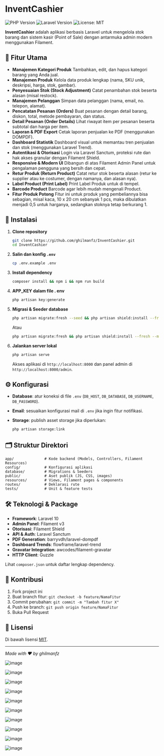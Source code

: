 # InventCashier

![PHP Version](https://img.shields.io/badge/php-8.1%2B-blue) ![Laravel Version](https://img.shields.io/badge/laravel-10.x-red) ![License: MIT](https://img.shields.io/badge/license-MIT-green)

**InventCashier** adalah aplikasi berbasis Laravel untuk mengelola stok barang dan sistem kasir (Point of Sale) dengan antarmuka admin modern menggunakan Filament.

## 🎯 Fitur Utama

* **Manajemen Kategori Produk**
  Tambahkan, edit, dan hapus kategori barang yang Anda jual.
* **Manajemen Produk**
  Kelola data produk lengkap (nama, SKU unik, deskripsi, harga, stok, gambar).
* **Penyesuaian Stok (Stock Adjustment)**
  Catat penambahan stok beserta alasan (misal restock).
* **Manajemen Pelanggan**
  Simpan data pelanggan (nama, email, no. telepon, alamat).
* **Pencatatan Pesanan (Orders)**
  Buat pesanan dengan detail barang, diskon, total, metode pembayaran, dan status.
* **Detail Pesanan (Order Details)**
  Lihat riwayat item per pesanan beserta subtotal dan harga per item.
* **Laporan & PDF Export**
  Cetak laporan penjualan ke PDF (menggunakan DOMPDF).
* **Dashboard Statistik**
  Dashboard visual untuk memantau tren penjualan dan stok (menggunakan Laravel Trend).
* **Autentikasi & Otorisasi**
  Login via Laravel Sanctum, proteksi rute dan hak akses granular dengan Filament Shield.
* **Responsive & Modern UI**
  Dibangun di atas Filament Admin Panel untuk pengalaman pengguna yang bersih dan cepat.
* **Retur Produk (Return Product)**
Catat retur stok beserta alasan (retur ke supplier atau ke costumer, dengan namanya, dan alasan nya).
* **Label Product (Print Label)**
Print Label Produk untuk di tempel.
* **Barcode Product**
Barcode agar lebih mudah mengenali Product.
* **Fitur Produk Potong**
Fitur ini untuk produk yang pembeliannya bisa sebagian, misal kaca, 10 x 20 cm sebanyak 1 pcs, maka dibulatkan menjadi 0,5 untuk harganya, sedangkan stoknya tetap berkurang 1.





## 🚀 Instalasi

1. **Clone repository**

   ```bash
   git clone https://github.com/ghilmanfz/InventCashier.git
   cd InventCashier
   ```
   
2. **Salin dan konfig `.env`**

   ```bash
   cp .env.example .env
   ```
   
3. **Install dependency**

   ```bash
   composer install && npm i && npm run build
   ```

4. **APP_KEY dalam file . env**

   ```bash
   php artisan key:generate
   ```

5. **Migrasi & Seeder database**

   ```bash
   php artisan migrate:fresh --seed && php artisan shield:install --fresh --minimal # (opsional, jika ingin menggunakan data dummy, nanti pilih user login di Terminal)
   ```
   Atau
   ```bash
   php artisan migrate:fresh && php artisan shield:install --fresh --minimal # (opsional, jika tidak ingin menggunakan data dummy, nanti bikin user untuk login di Terminal)
   ```

   
6. **Jalankan server lokal**

   ```bash
   php artisan serve
   ```

   Akses aplikasi di `http://localhost:8000` dan panel admin di `http://localhost:8000/admin`.

## ⚙️ Konfigurasi

* **Database**: atur koneksi di file `.env` (`DB_HOST`, `DB_DATABASE`, `DB_USERNAME`, `DB_PASSWORD`).
* **Email**: sesuaikan konfigurasi mail di `.env` jika ingin fitur notifikasi.
* **Storage**: publish asset storage jika diperlukan:

  ```bash
  php artisan storage:link
  ```

## 🗂️ Struktur Direktori

```
app/              # Kode backend (Models, Controllers, Filament Resources)
config/           # Konfigurasi aplikasi
database/         # Migrations & Seeders
public/           # Aset publik (JS, CSS, images)
resources/        # Views, Filament pages & components
routes/           # Deklarasi rute
tests/            # Unit & feature tests
```

## 🛠️ Teknologi & Package

* **Framework**: Laravel 10
* **Admin Panel**: Filament v3
* **Otorisasi**: Filament Shield
* **API & Auth**: Laravel Sanctum
* **PDF Generation**: barryvdh/laravel-dompdf
* **Dashboard Trends**: flowframe/laravel-trend
* **Gravatar Integration**: awcodes/filament-gravatar
* **HTTP Client**: Guzzle

Lihat `composer.json` untuk daftar lengkap dependency.

## 🤝 Kontribusi

1. Fork project ini
2. Buat branch fitur: `git checkout -b feature/NamaFitur`
3. Commit perubahan: `git commit -m "Tambah fitur X"`
4. Push ke branch: `git push origin feature/NamaFitur`
5. Buka Pull Request

## 📄 Lisensi

Di bawah lisensi [MIT](https://opensource.org/licenses/MIT).

---

*Made with ❤️ by ghilmanfz*


![image](https://github.com/user-attachments/assets/c85f1365-25c2-4aab-84a6-b2162d31baa5)

![image](https://github.com/user-attachments/assets/d2757fe3-a0bd-45bc-b907-851c0487e3a4)

![image](https://github.com/user-attachments/assets/1314069e-a8bf-4618-942a-91d044c71876)

![image](https://github.com/user-attachments/assets/27394cfd-d686-4554-bc3e-e3db1a063613)

![image](https://github.com/user-attachments/assets/4a872a99-6ea6-4d47-bf76-3cb5b974e4d4)

![image](https://github.com/user-attachments/assets/3ca35d30-0c66-40e1-9f06-c95390294a70)

![image](https://github.com/user-attachments/assets/dbba0018-064e-4324-a9f4-6133981de400)

![image](https://github.com/user-attachments/assets/92ccf26b-dc47-4c27-9d26-fadb9c54d79f)

![image](https://github.com/user-attachments/assets/9a07b564-f6e9-41f5-943e-2cd986d53c12)

![image](https://github.com/user-attachments/assets/5e8641fc-2f77-4633-8f5d-487820cb13f8)

